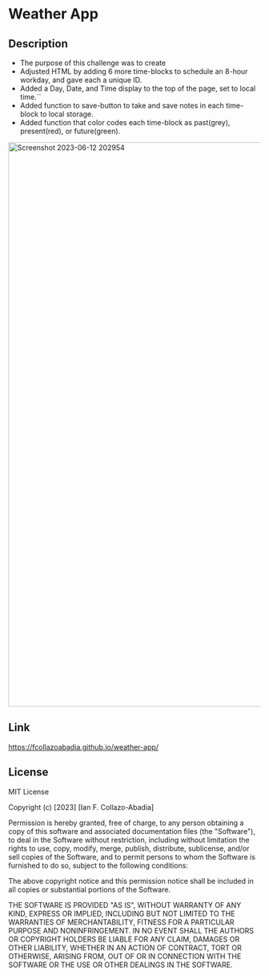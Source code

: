 # Weather App

## Description

- The purpose of this challenge was to create 
- Adjusted HTML by adding 6 more time-blocks to schedule an 8-hour workday, and gave each a unique ID.
- Added a Day, Date, and Time display to the top of the page, set to local time.``
- Added function to save-button to take and save notes in each time-block to local storage.
- Added function that color codes each time-block as past(grey), present(red), or future(green).

<img width="1125" alt="Screenshot 2023-06-12 202954" src="https://github.com/fcollazoabadia/weather-app/assets/123603271/3cec7456-c84b-481a-9ac8-7aee855d8e8f">

## Link

https://fcollazoabadia.github.io/weather-app/

## License
MIT License

Copyright (c) [2023] [Ian F. Collazo-Abadia]

Permission is hereby granted, free of charge, to any person obtaining a copy
of this software and associated documentation files (the "Software"), to deal
in the Software without restriction, including without limitation the rights
to use, copy, modify, merge, publish, distribute, sublicense, and/or sell
copies of the Software, and to permit persons to whom the Software is
furnished to do so, subject to the following conditions:

The above copyright notice and this permission notice shall be included in all
copies or substantial portions of the Software.

THE SOFTWARE IS PROVIDED "AS IS", WITHOUT WARRANTY OF ANY KIND, EXPRESS OR
IMPLIED, INCLUDING BUT NOT LIMITED TO THE WARRANTIES OF MERCHANTABILITY,
FITNESS FOR A PARTICULAR PURPOSE AND NONINFRINGEMENT. IN NO EVENT SHALL THE
AUTHORS OR COPYRIGHT HOLDERS BE LIABLE FOR ANY CLAIM, DAMAGES OR OTHER
LIABILITY, WHETHER IN AN ACTION OF CONTRACT, TORT OR OTHERWISE, ARISING FROM,
OUT OF OR IN CONNECTION WITH THE SOFTWARE OR THE USE OR OTHER DEALINGS IN THE
SOFTWARE.

